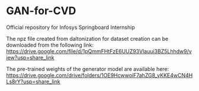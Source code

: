 # GAN-for-CVD
Official repository for Infosys Springboard Internship

The npz file created from daltonization for dataset creation can be downloaded from the following link:
https://drive.google.com/file/d/1pQmmFHtFzE6UUZ93Vlauui3BZ5Lhhdw9/view?usp=share_link

The pre-trained weights of the generator model are available here:
https://drive.google.com/drive/folders/1OE9HcwwoiF7ahZG8_yKKE4wCN4HLs8rY?usp=share_link
